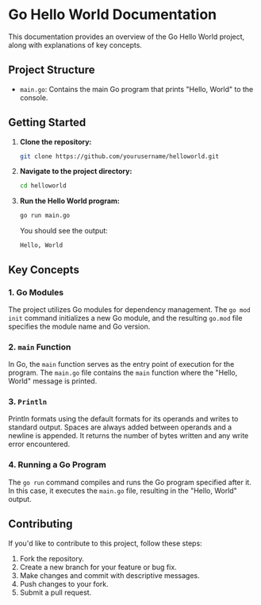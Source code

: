 # Go Hello World Documentation

This documentation provides an overview of the Go Hello World project, along with explanations of key concepts.

## Project Structure

- `main.go`: Contains the main Go program that prints "Hello, World" to the console.

## Getting Started

1. **Clone the repository:**
    ```bash
    git clone https://github.com/yourusername/helloworld.git
    ```

2. **Navigate to the project directory:**
    ```bash
    cd helloworld
    ```

3. **Run the Hello World program:**
    ```bash
    go run main.go
    ```

    You should see the output:
    ```
    Hello, World
    ```

## Key Concepts

### 1. Go Modules

The project utilizes Go modules for dependency management. The `go mod init` command initializes a new Go module, and the resulting `go.mod` file specifies the module name and Go version.

### 2. `main` Function

In Go, the `main` function serves as the entry point of execution for the program. The `main.go` file contains the `main` function where the "Hello, World" message is printed.

### 3. `Println`
Println formats using the default formats for its operands and writes to standard output. Spaces are always added between operands and a newline is appended. It returns the number of bytes written and any write error encountered.


### 4. Running a Go Program

The `go run` command compiles and runs the Go program specified after it. In this case, it executes the `main.go` file, resulting in the "Hello, World" output.

## Contributing

If you'd like to contribute to this project, follow these steps:

1. Fork the repository.
2. Create a new branch for your feature or bug fix.
3. Make changes and commit with descriptive messages.
4. Push changes to your fork.
5. Submit a pull request.
